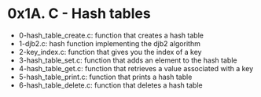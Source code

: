 # 0x1A. C - Hash tables

- 0-hash_table_create.c: function that creates a hash table
- 1-djb2.c: hash function implementing the djb2 algorithm
- 2-key_index.c: function that gives you the index of a key
- 3-hash_table_set.c: function that adds an element to the hash table
- 4-hash_table_get.c: function that retrieves a value associated with a key
- 5-hash_table_print.c: function that prints a hash table
- 6-hash_table_delete.c: function that deletes a hash table
